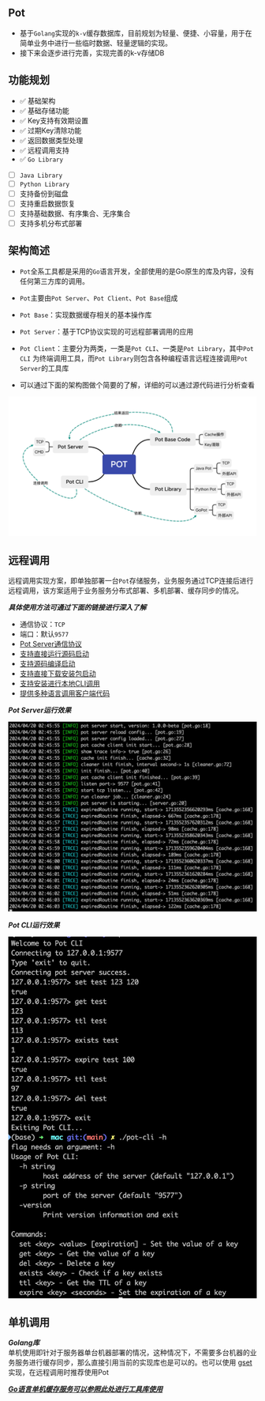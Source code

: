 ## Pot
- 基于`Golang`实现的`k-v`缓存数据库，目前规划为轻量、便捷、小容量，用于在简单业务中进行一些临时数据、轻量逻辑的实现。
- 接下来会逐步进行完善，实现完善的k-v存储DB

## 功能规划
- ✅ 基础架构
- ✅ 基础存储功能
- ✅ Key支持有效期设置
- ✅ 过期Key清除功能
- ✅ 返回数据类型处理
- ✅ 远程调用支持
- ✅ `Go Library`
- [ ] `Java Library`
- [ ] `Python Library`
- [ ] 支持备份到磁盘
- [ ] 支持重启数据恢复
- [ ] 支持基础数据、有序集合、无序集合
- [ ] 支持多机分布式部署

## 架构简述
- `Pot`全系工具都是采用的`Go`语言开发，全部使用的是Go原生的库及内容，没有任何第三方库的调用。

- `Pot`主要由`Pot Server`、`Pot Client`、`Pot Base`组成

- `Pot Base`：实现数据缓存相关的基本操作库

- `Pot Server`：基于TCP协议实现的可远程部署调用的应用

- `Pot Client`：主要分为两类，一类是`Pot CLI`、一类是`Pot Library`，其中`Pot CLI` 为终端调用工具，而`Pot Library`则包含各种编程语言远程连接调用`Pot Server`的工具库

- 可以通过下面的架构图做个简要的了解，详细的可以通过源代码进行分析查看

![](./doc/POT.png)

## 远程调用
远程调用实现方案，即单独部署一台`Pot`存储服务，业务服务通过TCP连接后进行远程调用，该方案适用于业务服务分布式部署、多机部署、缓存同步的情况。<br>

***具体使用方法可通过下面的链接进行深入了解***

- 通信协议：`TCP`
- 端口：默认`9577`
- [Pot Server通信协议](https://github.com/swxctx/pot/blob/main/server/protocol.md)
- [支持直接运行源码启动](https://github.com/swxctx/pot/tree/main/server#%E7%9B%B4%E6%8E%A5%E8%BF%90%E8%A1%8C%E6%BA%90%E7%A0%81%E5%90%AF%E5%8A%A8)
- [支持源码编译启动](https://github.com/swxctx/pot/tree/main/server#%E6%BA%90%E7%A0%81%E7%BC%96%E8%AF%91%E5%AE%89%E8%A3%85)
- [支持直接下载安装包启动](https://github.com/swxctx/pot/tree/main/server#%E7%9B%B4%E6%8E%A5%E4%B8%8B%E8%BD%BD%E5%AE%89%E8%A3%85%E5%8C%85%E5%90%AF%E5%8A%A8)
- [支持安装进行本地CLI调用](https://github.com/swxctx/pot/tree/main/cli)
- [提供多种语言调用客户端代码](https://github.com/swxctx/pot/tree/main/library)

***Pot Server运行效果***

![](./doc/server_run.jpg)

***Pot CLI运行效果***

![](./doc/cli_run.jpg)


## 单机调用
***Golang库***<br>
单机使用即针对于服务器单台机器部署的情况，这种情况下，不需要多台机器的业务服务进行缓存同步，那么直接引用当前的实现库也是可以的。也可以使用 [gset](https://github.com/usthooz/gset) 实现，在远程调用时推荐使用Pot<br>

[***Go语言单机缓存服务可以参照此处进行工具库使用***](https://github.com/swxctx/pot/tree/main/example)